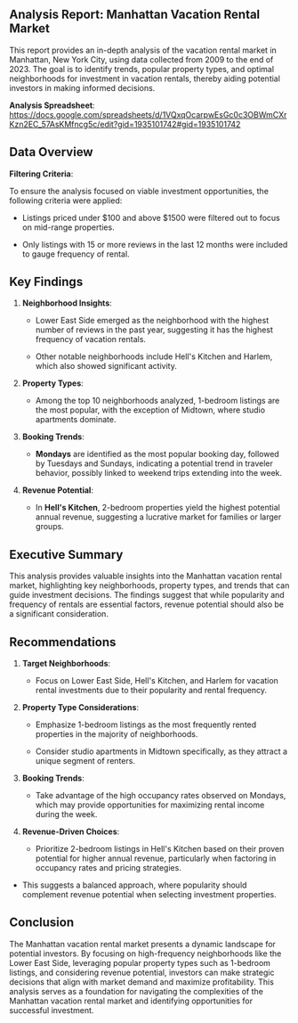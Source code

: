 ## Analysis Report: Manhattan Vacation Rental Market

This report provides an in-depth analysis of the vacation rental market in Manhattan, New York City, using data collected from 2009 to the end of 2023. The goal is to identify trends, popular property types, and optimal neighborhoods for investment in vacation rentals, thereby aiding potential investors in making informed decisions.

**Analysis Spreadsheet**: https://docs.google.com/spreadsheets/d/1VQxqOcarpwEsGc0c3OBWmCXrKzn2EC_57AsKMfncg5c/edit?gid=1935101742#gid=1935101742

## Data Overview

**Filtering Criteria**:

To ensure the analysis focused on viable investment opportunities, the following criteria were applied:

  * Listings priced under $100 and above $1500 were filtered out to focus on mid-range properties.

  * Only listings with 15 or more reviews in the last 12 months were included to gauge frequency of rental.

## Key Findings

1. **Neighborhood Insights**:

    * Lower East Side emerged as the neighborhood with the highest number of reviews in the past year, suggesting it has the highest frequency of vacation rentals.

    * Other notable neighborhoods include Hell's Kitchen and Harlem, which also showed significant activity.

2. **Property Types**:

    * Among the top 10 neighborhoods analyzed, 1-bedroom listings are the most popular, with the exception of Midtown, where studio apartments dominate.

3. **Booking Trends**:

   * **Mondays** are identified as the most popular booking day, followed by Tuesdays and Sundays, indicating a potential trend in traveler behavior, possibly linked to weekend trips extending into the week.

4. **Revenue Potential**:

   * In **Hell's Kitchen**, 2-bedroom properties yield the highest potential annual revenue, suggesting a lucrative market for families or larger groups.

## Executive Summary

This analysis provides valuable insights into the Manhattan vacation rental market, highlighting key neighborhoods, property types, and trends that can guide investment decisions. The findings suggest that while popularity and frequency of rentals are essential factors, revenue potential should also be a significant consideration.

## Recommendations

1. **Target Neighborhoods**:

    * Focus on Lower East Side, Hell's Kitchen, and Harlem for vacation rental investments due to their popularity and rental frequency.

2. **Property Type Considerations**:

    * Emphasize 1-bedroom listings as the most frequently rented properties in the majority of neighborhoods.
  
    * Consider studio apartments in Midtown specifically, as they attract a unique segment of renters.

3. **Booking Trends**:

   * Take advantage of the high occupancy rates observed on Mondays, which may provide opportunities for maximizing rental income during the week.

4. **Revenue-Driven Choices**:

   * Prioritize 2-bedroom listings in Hell's Kitchen based on their proven potential for higher annual revenue, particularly when factoring in occupancy rates and pricing strategies.

* This suggests a balanced approach, where popularity should complement revenue potential when selecting investment properties.

## Conclusion

The Manhattan vacation rental market presents a dynamic landscape for potential investors. By focusing on high-frequency neighborhoods like the Lower East Side, leveraging popular property types such as 1-bedroom listings, and considering revenue potential, investors can make strategic decisions that align with market demand and maximize profitability. This analysis serves as a foundation for navigating the complexities of the Manhattan vacation rental market and identifying opportunities for successful investment.
